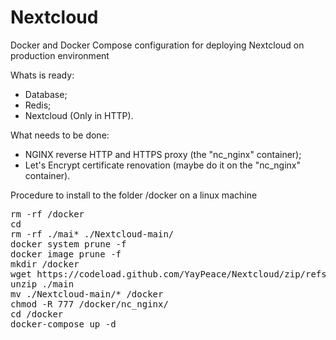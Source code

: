 # Nextcloud
Docker and Docker Compose configuration for deploying Nextcloud on production environment

Whats is ready:
- Database;
- Redis;
- Nextcloud (Only in HTTP).

What needs to be done:
- NGINX reverse HTTP and HTTPS proxy (the "nc_nginx" container);
- Let's Encrypt certificate renovation (maybe do it on the "nc_nginx" container).


Procedure to install to the folder /docker on a linux machine
<pre>
rm -rf /docker
cd
rm -rf ./mai* ./Nextcloud-main/
docker system prune -f
docker image prune -f
mkdir /docker
wget https://codeload.github.com/YayPeace/Nextcloud/zip/refs/heads/main -o main.zip
unzip ./main
mv ./Nextcloud-main/* /docker
chmod -R 777 /docker/nc_nginx/
cd /docker
docker-compose up -d
</pre>
